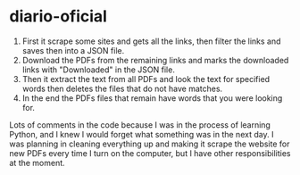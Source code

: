 # diario-oficial
1. First it scrape some sites and gets all the links, then filter the links and saves then into a JSON file.
2. Download the PDFs from the remaining links and marks the downloaded links with "Downloaded" in the JSON file.
3. Then it extract the text from all PDFs and look the text for specified words then deletes the files that do not have matches.
4. In the end the PDFs files that remain have words that you were looking for.
 
Lots of comments in the code because I was in the process of learning Python, and I knew I would forget what something was in the next day.
I was planning in cleaning everything up and making it scrape the website for new PDFs every time I turn on the computer, but I have other responsibilities at the moment.
